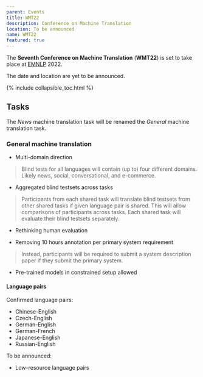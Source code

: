 ```yaml
---
parent: Events
title: WMT22
description: Conference on Machine Translation
location: To be announced
name: WMT22
featured: true
---
```


The **Seventh Conference on Machine Translation** (**WMT22**) is set to take place at [EMNLP](http://emnlp.org) 2022.

The date and location are yet to be announced.

{% include collapsible_toc.html %}

## Tasks

The *News* machine translation task will be renamed the *General* machine translation task.

### General machine translation

- Multi-domain direction

> Blind tests for all languages will contain (up to) four different domains. Likely news, social, conversational, and e-commerce.

- Aggregated blind testsets across tasks

> Participants from each shared task will translate blind testsets from other shared tasks if given language pair is shared. This will allow comparisons of participants across tasks. Each shared task will evaluate their blind testsets separately.

- Rethinking human evaluation

- Removing 10 hours annotation per primary system requirement

> Instead, participants will be required to submit a system description paper if they submit the primary system.

- Pre-trained models in constrained setup allowed


#### Language pairs

Confirmed language pairs:
- Chinese-English
- Czech-English
- German-English
- German-French
- Japanese-English
- Russian-English

To be announced:
- Low-resource language pairs



